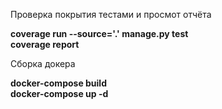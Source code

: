 Проверка покрытия тестами и просмот отчёта<br>

**coverage run --source='.' manage.py test**<br>
**coverage report**

Сборка докера<br>

**docker-compose build**<br>
**docker-compose up -d**

